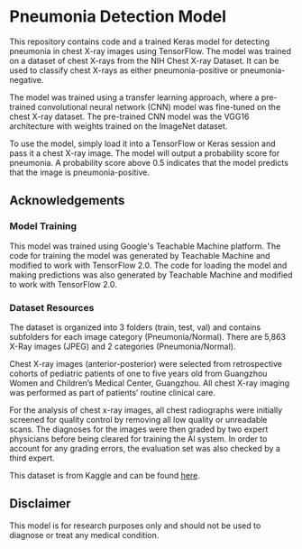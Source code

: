 # Pneumonia Detection Model

This repository contains code and a trained Keras model for detecting pneumonia in chest X-ray images using TensorFlow. The model was trained on a dataset of chest X-rays from the NIH Chest X-ray Dataset. It can be used to classify chest X-rays as either pneumonia-positive or pneumonia-negative.

The model was trained using a transfer learning approach, where a pre-trained convolutional neural network (CNN) model was fine-tuned on the chest X-ray dataset. The pre-trained CNN model was the VGG16 architecture with weights trained on the ImageNet dataset.

To use the model, simply load it into a TensorFlow or Keras session and pass it a chest X-ray image. The model will output a probability score for pneumonia. A probability score above 0.5 indicates that the model predicts that the image is pneumonia-positive.

## Acknowledgements

### Model Training

This model was trained using Google's Teachable Machine platform. The code for training the model was generated by Teachable Machine and modified to work with TensorFlow 2.0. The code for loading the model and making predictions was also generated by Teachable Machine and modified to work with TensorFlow 2.0.

### Dataset Resources

The dataset is organized into 3 folders (train, test, val) and contains subfolders for each image category (Pneumonia/Normal). There are 5,863 X-Ray images (JPEG) and 2 categories (Pneumonia/Normal).

Chest X-ray images (anterior-posterior) were selected from retrospective cohorts of pediatric patients of one to five years old from Guangzhou Women and Children’s Medical Center, Guangzhou. All chest X-ray imaging was performed as part of patients’ routine clinical care.

For the analysis of chest x-ray images, all chest radiographs were initially screened for quality control by removing all low quality or unreadable scans. The diagnoses for the images were then graded by two expert physicians before being cleared for training the AI system. In order to account for any grading errors, the evaluation set was also checked by a third expert.

This dataset is from Kaggle and can be found [here](https://www.kaggle.com/paultimothymooney/chest-xray-pneumonia).

## Disclaimer

This model is for research purposes only and should not be used to diagnose or treat any medical condition.
